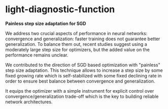 # light-diagnostic-function
**Painless step size adaptation for SGD**

We address two crucial aspects of performance in neural networks: convergence and generalization: faster training does not guarantee better generalization. To balance them out, recent studies suggest using a moderately large step size for optimizers, but the added value on the performance remains unclear.

We contributed to the direction of SGD based optimization with "painless" step size adaptation. This technique allows to increase a step size by some fixed growing rate which is self-stabilized with some fixed declining rate in order to ensure best balance between convergence and generalization.

It equips the optimizer with a simple instrument for explicit control over convergence/generalization trade-off which is the key to building reliable network architectures.
